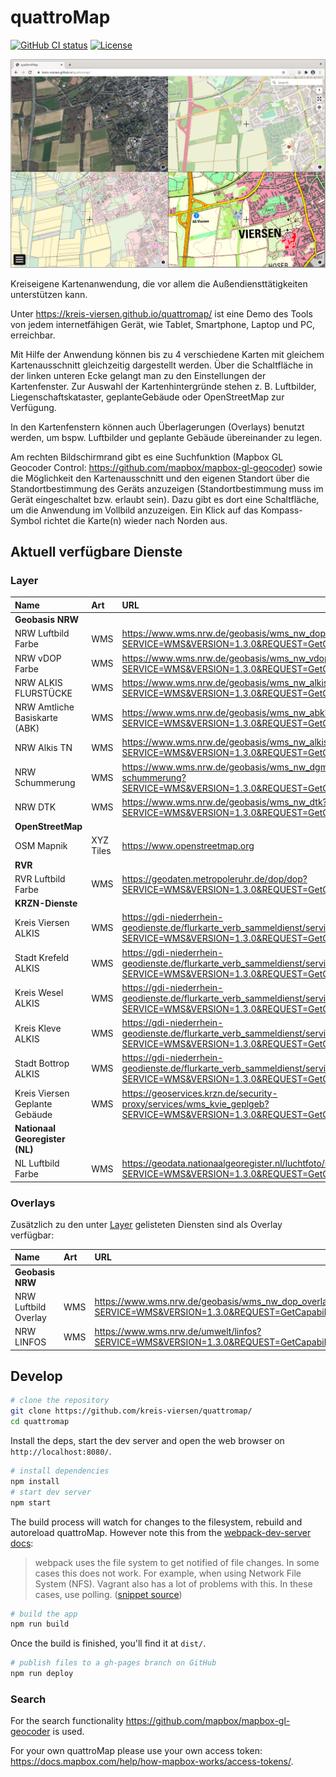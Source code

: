 # quattroMap
[![GitHub CI status](https://github.com/kreis-viersen/quattromap/workflows/ci/badge.svg)][github-action-ci]
[![License](https://img.shields.io/badge/license-MIT-blue.svg)][license]

[github-action-ci]: https://github.com/kreis-viersen/quattromap/actions?query=workflow%3Aci
[license]:          https://tldrlegal.com/license/mit-license

<a href="https://kreis-viersen.github.io/quattromap/"><img src="./quattromap_screenshot.png"></a>

Kreiseigene Kartenanwendung, die vor allem die Außendiensttätigkeiten unterstützen kann.

Unter https://kreis-viersen.github.io/quattromap/ ist eine Demo des Tools von jedem internetfähigen Gerät, wie Tablet, Smartphone, Laptop und PC, erreichbar.

Mit Hilfe der Anwendung können bis zu 4 verschiedene Karten mit gleichem Kartenausschnitt gleichzeitig dargestellt werden.
Über die Schaltfläche in der linken unteren Ecke gelangt man zu den Einstellungen der Kartenfenster. Zur Auswahl der Kartenhintergründe stehen z. B.
Luftbilder, Liegenschaftskataster, geplanteGebäude oder OpenStreetMap zur Verfügung.

In den Kartenfenstern können auch Überlagerungen (Overlays) benutzt werden, um bspw. Luftbilder und geplante Gebäude übereinander zu legen.

Am rechten Bildschirmrand gibt es eine Suchfunktion (Mapbox GL Geocoder Control: https://github.com/mapbox/mapbox-gl-geocoder) sowie die Möglichkeit den Kartenausschnitt und den eigenen Standort über die Standortbestimmung des Geräts anzuzeigen (Standortbestimmung muss im Gerät eingeschaltet bzw. erlaubt sein).
Dazu gibt es dort eine Schaltfläche, um die Anwendung im Vollbild anzuzeigen. Ein Klick auf das Kompass-Symbol richtet die Karte(n) wieder nach Norden aus.

## Aktuell verfügbare Dienste

### Layer

|Name|Art|URL|Dienste Layer|
|:---|:---|:---|:---|
|**Geobasis NRW**||||
|NRW Luftbild Farbe|WMS|https://www.wms.nrw.de/geobasis/wms_nw_dop?SERVICE=WMS&VERSION=1.3.0&REQUEST=GetCapabilities|nw_dop_rgb|  
|NRW vDOP Farbe|WMS|https://www.wms.nrw.de/geobasis/wms_nw_vdop?SERVICE=WMS&VERSION=1.3.0&REQUEST=GetCapabilities|nw_vdop_rgb|  
|NRW ALKIS FLURSTÜCKE|WMS|https://www.wms.nrw.de/geobasis/wms_nw_alkis?SERVICE=WMS&VERSION=1.3.0&REQUEST=GetCapabilities|adv_alkis_flurstuecke|  
|NRW Amtliche Basiskarte (ABK)|WMS|https://www.wms.nrw.de/geobasis/wms_nw_abk?SERVICE=WMS&VERSION=1.3.0&REQUEST=GetCapabilities|WMS_NW_ABK|  
|NRW Alkis TN|WMS|https://www.wms.nrw.de/geobasis/wms_nw_alkis?SERVICE=WMS&VERSION=1.3.0&REQUEST=GetCapabilities|adv_alkis_tatsaechliche_nutzung|
|NRW Schummerung|WMS|https://www.wms.nrw.de/geobasis/wms_nw_dgm-schummerung?SERVICE=WMS&VERSION=1.3.0&REQUEST=GetCapabilities|nw_dgm-schummerung_pan|
|NRW DTK|WMS|https://www.wms.nrw.de/geobasis/wms_nw_dtk?SERVICE=WMS&VERSION=1.3.0&REQUEST=GetCapabilities|nw_dtk_col|
|**OpenStreetMap**||||
|OSM Mapnik|XYZ Tiles|https://www.openstreetmap.org||
|**RVR**||||
|RVR Luftbild Farbe|WMS|https://geodaten.metropoleruhr.de/dop/dop?SERVICE=WMS&VERSION=1.3.0&REQUEST=GetCapabilities|dop|
|**KRZN-Dienste**||||
|Kreis Viersen ALKIS|WMS|https://gdi-niederrhein-geodienste.de/flurkarte_verb_sammeldienst/service?SERVICE=WMS&VERSION=1.3.0&REQUEST=GetCapabilities|FlurkarteAdV_Viersen|
|Stadt Krefeld ALKIS|WMS|https://gdi-niederrhein-geodienste.de/flurkarte_verb_sammeldienst/service?SERVICE=WMS&VERSION=1.3.0&REQUEST=GetCapabilities|FlurkarteAdV_Krefeld|
|Kreis Wesel ALKIS|WMS|https://gdi-niederrhein-geodienste.de/flurkarte_verb_sammeldienst/service?SERVICE=WMS&VERSION=1.3.0&REQUEST=GetCapabilities|FlurkarteAdV_Wesel|
|Kreis Kleve ALKIS|WMS|https://gdi-niederrhein-geodienste.de/flurkarte_verb_sammeldienst/service?SERVICE=WMS&VERSION=1.3.0&REQUEST=GetCapabilities|FlurkarteAdV_Kleve|
|Stadt Bottrop ALKIS|WMS|https://gdi-niederrhein-geodienste.de/flurkarte_verb_sammeldienst/service?SERVICE=WMS&VERSION=1.3.0&REQUEST=GetCapabilities|Flurkarte_Bottrop|
|Kreis Viersen Geplante Gebäude|WMS|https://geoservices.krzn.de/security-proxy/services/wms_kvie_geplgeb?SERVICE=WMS&VERSION=1.3.0&REQUEST=GetCapabilities|kvie_geplgeb|
|**Nationaal Georegister (NL)**||||
|NL Luftbild Farbe|WMS|https://geodata.nationaalgeoregister.nl/luchtfoto/rgb/wms?SERVICE=WMS&VERSION=1.3.0&REQUEST=GetCapabilities|Actueel_ortho25|  

### Overlays

Zusätzlich zu den unter [Layer](https://github.com/kreis-viersen/quattromap#layer) gelisteten Diensten sind als Overlay verfügbar:

|Name|Art|URL|Dienste Layer|
|:---|:---|:---|:---|
|**Geobasis NRW**||||
|NRW Luftbild Overlay|WMS|https://www.wms.nrw.de/geobasis/wms_nw_dop_overlay?SERVICE=WMS&VERSION=1.3.0&REQUEST=GetCapabilities|WMS_NW_DOP_OVERLAY|  
|NRW LINFOS|WMS|https://www.wms.nrw.de/umwelt/linfos?SERVICE=WMS&VERSION=1.3.0&REQUEST=GetCapabilities|Naturschutzgebiete, Landschaftsschutzgebiet|


## Develop

```bash
# clone the repository
git clone https://github.com/kreis-viersen/quattromap/
cd quattromap
```
Install the deps, start the dev server and open the web browser on `http://localhost:8080/`.

```bash
# install dependencies
npm install
# start dev server
npm start
```

The build process will watch for changes to the filesystem, rebuild and autoreload quattroMap. However note this from the [webpack-dev-server docs](https://webpack.js.org/configuration/dev-server/):

> webpack uses the file system to get notified of file changes. In some cases this does not work. For example, when using Network File System (NFS). Vagrant also has a lot of problems with this. In these cases, use polling. ([snippet source](https://webpack.js.org/configuration/dev-server/#devserverwatchoptions-))

```bash
# build the app
npm run build
```
Once the build is finished, you'll find it at `dist/`.

```bash
# publish files to a gh-pages branch on GitHub
npm run deploy
```

### Search

For the search functionality https://github.com/mapbox/mapbox-gl-geocoder is used.

For your own quattroMap please use your own access token:
https://docs.mapbox.com/help/how-mapbox-works/access-tokens/.
